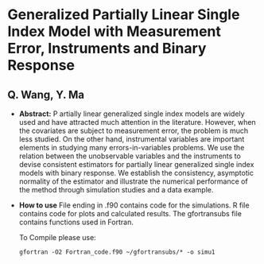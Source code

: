 # Generalized Partially Linear Single Index Model with  Measurement Error, Instruments and Binary Response
## Q. Wang, Y. Ma

* **Abstract:** P
artially linear generalized single index models are widely used and have attracted much attention in the literature. However, when the covariates are subject to measurement error, the problem is much less studied. On the other hand, instrumental variables are important elements in studying many errors-in-variables problems. We use the relation between the unobservable variables and the instruments to devise consistent estimators for partially linear generalized single index models with binary response. We establish the consistency, asymptotic normality of the estimator and illustrate the numerical performance of the method through simulation studies and a data example. 


* **How to use**
File ending in .f90 contains code for the simulations.
R file contains code for plots and calculated results.
The gfortransubs file contains functions used in Fortran.

  To Compile please use: 

  ```
  gfortran -O2 Fortran_code.f90 ~/gfortransubs/* -o simu1
  ```
